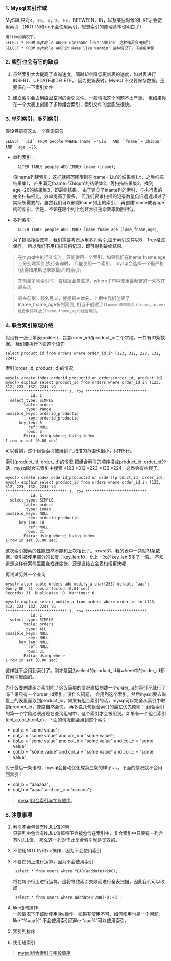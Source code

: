### 1. Mysql索引作域

MySQL只对<，<=，=，>，>=，BETWEEN，IN，以及某些时候的LIKE才会使用索引 
（NOT IN和<>不会使用索引，想想索引的原理基本也明白了）
    
    用like的情况下，
    SELECT * FROM mytable WHERE username like'admin%' 这种情况会用索引
    SELECT * FROM mytable WHEREt Name like'%admin' 这种情况下，不会用索引
    
### 2. 索引也会有它的缺点

1. 虽然索引大大提高了查询速度，同时却会降低更新表的速度，如对表进行INSERT、UPDATE和DELETE。
因为更新表时，MySQL不仅要保存数据，还要保存一下索引文件

2. 建立索引会占用磁盘空间的索引文件。一般情况这个问题不太严重，
但如果你在一个大表上创建了多种组合索引，索引文件的会膨胀很快。

### 3. 单列索引，多列索引

假设目前有这么一个查询语句
    
    SELECT ｀uid｀ FROM people WHERE lname｀='Liu'  AND ｀fname｀='Zhiqun' AND ｀age｀=26;
    
* 单列索引：

        ALTER TABLE people ADD INDEX lname (lname);

    将lname列建索引，这样就把范围限制在lname='Liu'的结果集1上，之后扫描结果集1，
产生满足fname='Zhiqun'的结果集2，再扫描结果集2，找到 age=26的结果集3，即最终结果。
由于建立了lname列的索引，与执行表的完全扫描相比，效率提高了很多，
但我们要求扫描的记录数量仍旧远远超过了实际所需要的。虽然我们可以删除lname列上的索引，
再创建fname或者age列的索引，但是，不论在哪个列上创建索引搜索效率仍旧相似。

* 多列索引：
        
        ALTER TABLE people ADD INDEX lname_fname_age (lame,fname,age);

    为了提高搜索效率，我们需要考虑运用多列索引,由于索引文件以B－Tree格式保存，
所以我们不用扫描任何记录，即可得到最终结果。

>在mysql中执行查询时，只能使用一个索引，如果我们在lname,fname,age上分别建索引,执行查询时，
只能使用一个索引， mysql会选择一个最严格(获得结果集记录数最少)的索引。
 
>在创建多列索引时，要根据业务需求，where子句中使用最频繁的一列放在最左边。

>最左前缀：顾名思义，就是最左优先，上例中我们创建了lname_fname_age多列索引,
相当于创建了`(lname)单列索引`,`(lname,fname)组合索引`以及`(lname,fname,age)组合索引`。

### 4. 联合索引原理介绍

假设有一张订单表(orders)，包含order_id和product_id二个字段。一共有31条数据。
我们要执行下面这个语句

    select product_id from orders where order_id in (123, 312, 223, 132, 224);

索引(order_id, product_id)的情况

    mysql> create index orderid_productid on orders(order_id, product_id)
    mysql> explain select product_id from orders where order_id in (123, 312, 223, 132, 224) \G
    *************************** 1. row ***************************
               id: 1
      select_type: SIMPLE
            table: orders
             type: range
    possible_keys: orderid_productid
              key: orderid_productid
          key_len: 5
              ref: NULL
             rows: 5
            Extra: Using where; Using index
    1 row in set (0.00 sec)
可以看到，这个组合索引被用到了,扫描的范围也很小，只有5行。

索引(product_id, order_id)的情况
把组合索引的顺序换成product_id, order_id的话，mysql就会去索引中搜索 *123 *312 *223 *132 *224，必然会有些慢了。

    mysql> create index orderid_productid on orders(product_id, order_id);
    mysql> explain select product_id from orders where order_id in (123, 312, 223, 132, 224) \G
    *************************** 1. row ***************************
               id: 1
      select_type: SIMPLE
            table: orders
             type: index
    possible_keys: NULL
              key: orderid_productid
          key_len: 10
              ref: NULL
             rows: 31
            Extra: Using where; Using index
    1 row in set (0.00 sec)
这次索引搜索的性能显然不能和上次相比了。rows:31，我的表中一共就31条数据。索引被使用部分的长度：key_len:10，比上一次的key_len:5多了一倍。
不知道是这样在索引里面查找速度快，还是直接去全表扫描更快呢

再试试另外一个查询

    mysql> alter table orders add modify_a char(255) default 'aaa';
    Query OK, 31 rows affected (0.01 sec)
    Records: 31  Duplicates: 0  Warnings: 0

    mysql> explain select modify_a from orders where order_id in (123, 312, 223, 132, 224) \G
    *************************** 1. row ***************************
               id: 1
      select_type: SIMPLE
            table: orders
             type: ALL
    possible_keys: NULL
              key: NULL
          key_len: NULL
              ref: NULL
             rows: 31
            Extra: Using where
    1 row in set (0.00 sec)
这样就不会用到索引了。刚才是因为select的product_id与where中的order_id都在索引里面的。

为什么要创建组合索引呢？这么简单的情况直接创建一个order_id的索引不就行了吗？果只有一个order_id索引，没什么问题，
会用到这个索引，然后mysql要去磁盘上的表里面取到product_id。如果有组合索引的话，mysql可以完全从索引中取到product_id，速度自然会快。
再多说几句组合索引的最左优先原则：
组合索引的第一个字段必须出现在查询组句中，这个索引才会被用到。如果有一个组合索引(col_a,col_b,col_c)，下面的情况都会用到这个索引：
* col_a = "some value";
* col_a = "some value" and col_b = "some value";
* col_a = "some value" and col_b = "some value" and col_c = "some value";
* col_b = "some value" and col_a = "some value" and col_c = "some value";

对于最后一条语句，mysql会自动优化成第三条的样子~~。下面的情况就不会用到索引：
* col_b = "aaaaaa";
* col_b = "aaaa" and col_c = "cccccc";

>[mysql组合索引与字段顺序](https://blog.csdn.net/gang_strong/article/details/54289433)。

### 5. 注意事项

1. 索引不会包含有NULL值的列  
只要列中包含有NULL值都将不会被包含在索引中，复合索引中只要有一列含有NULL值，
那么这一列对于此复合索引就是无效的。

2. 不使用NOT IN和<>操作，因为不会使用索引

3. 不要在列上进行运算，因为不会使用索引
        
        select * from users where YEAR(adddate)<2007;
    
    将在每个行上进行运算，这将导致索引失效而进行全表扫描，因此我们可以改成
    
        select * from users where adddate<'2007-01-01';
4. like语句操作  
一般情况下不鼓励使用like操作，如果非使用不可，如何使用也是一个问题。like “%aaa%” 
不会使用索引而like “aaa%”可以使用索引。

5. 索引列排序

6. 使用短索引

>[mysql组合索引与字段顺序](https://blog.csdn.net/gang_strong/article/details/54289433)。

